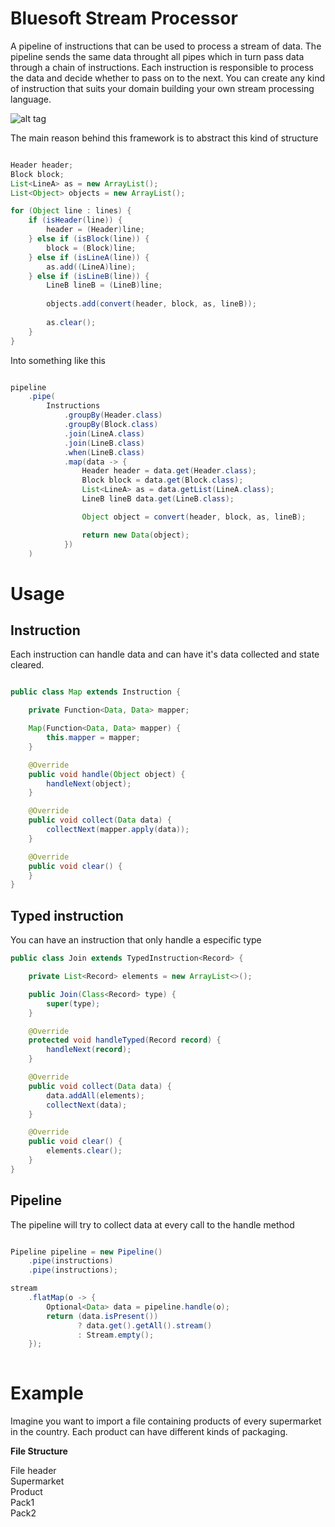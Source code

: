 # Bluesoft Stream Processor

A pipeline of instructions that can be used to process a stream of data.
The pipeline sends the same data throught all pipes which in turn pass data through a chain of instructions.
Each instruction is responsible to process the data and decide whether to pass on to the next.
You can create any kind of instruction that suits your domain building your own stream processing language.

![alt tag](https://user-images.githubusercontent.com/9370679/64796647-66327f80-d556-11e9-9694-dd26cac77ad8.png)

The main reason behind this framework is to abstract this kind of structure
```java

Header header;
Block block;
List<LineA> as = new ArrayList();
List<Object> objects = new ArrayList();

for (Object line : lines) {
    if (isHeader(line)) {
        header = (Header)line;
    } else if (isBlock(line)) {
        block = (Block)line;
    } else if (isLineA(line)) {
        as.add((LineA)line);
    } else if (isLineB(line)) {
        LineB lineB = (LineB)line;
        
        objects.add(convert(header, block, as, lineB));
        
        as.clear();
    }
}
```
Into something like this
```java

pipeline
    .pipe(
        Instructions
            .groupBy(Header.class)
            .groupBy(Block.class)
            .join(LineA.class)
            .join(LineB.class)
            .when(LineB.class)
            .map(data -> {
                Header header = data.get(Header.class);
                Block block = data.get(Block.class);
                List<LineA> as = data.getList(LineA.class);
                LineB lineB data.get(LineB.class);

                Object object = convert(header, block, as, lineB);

                return new Data(object);
            })
    )
```

# Usage

## Instruction

Each instruction can handle data and can have it's data collected and state cleared.

```java

public class Map extends Instruction {

    private Function<Data, Data> mapper;

    Map(Function<Data, Data> mapper) {
        this.mapper = mapper;
    }

    @Override
    public void handle(Object object) {
        handleNext(object);
    }

    @Override
    public void collect(Data data) {
        collectNext(mapper.apply(data));
    }

    @Override
    public void clear() {
    }
}
```

## Typed instruction

You can have an instruction that only handle a especific type

```java
public class Join extends TypedInstruction<Record> {

    private List<Record> elements = new ArrayList<>();

    public Join(Class<Record> type) {
        super(type);
    }

    @Override
    protected void handleTyped(Record record) {
        handleNext(record);
    }

    @Override
    public void collect(Data data) {
        data.addAll(elements);
        collectNext(data);
    }

    @Override
    public void clear() {
        elements.clear();
    }
}

```

## Pipeline

The pipeline will try to collect data at every call to the handle method

```java

Pipeline pipeline = new Pipeline()
    .pipe(instructions)
    .pipe(instructions);

stream
    .flatMap(o -> {
        Optional<Data> data = pipeline.handle(o);
        return (data.isPresent())
               ? data.get().getAll().stream()
               : Stream.empty();
    });
    
```

# Example

Imagine you want to import a file containing products of every supermarket in the country.
Each product can have different kinds of packaging.

**File Structure**

File header  
Supermarket  
Product  
Pack1  
Pack2  
